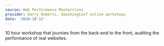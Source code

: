```yaml
---
course: Web Performance Masterclass
provider: Harry Roberts, SmashingConf online workshops
date: '2020-10-12'
---
```


10 hour workshop that journies from the back-end to the front, auditing the performance
of real websites.

